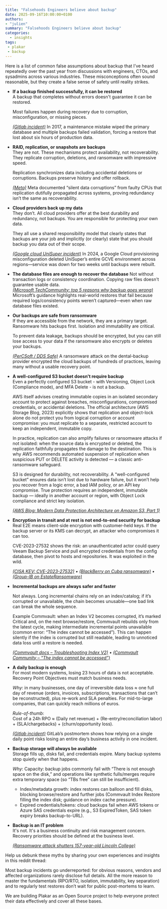```yaml
---
title: "Falsehoods Engineers believe about backup"
date: 2025-09-16T10:00:00+0100
authors:
- "julien"
summary: "Falsehoods Engineers believe about backup"
categories:
  - insights
tags:
 - plakar
 - backup
---
```


Here is a list of common false assumptions about backup that I’ve heard repeatedly over the past year from discussions with engineers, CTOs, and sysadmins across various industries.
These misconceptions often sound reasonable, but they create a false sense of safety until reality strikes.

- **If a backup finished successfully, it can be restored**  
  A backup that completes without errors doesn't guarantee it can be restored.

  Most failures happen during recovery due to corruption, misconfiguration, or missing pieces.

  *[(Gitlab incident)](https://about.gitlab.com/blog/gitlab-dot-com-database-incident/)*
  In 2017, a maintenance mistake wiped the primary database and multiple backups failed validation, forcing a restore that lost about six hours of production data.


- **RAID, replication, or snapshots are backups**  
  They are not. These mechanisms protect availability, not recoverability. They replicate corruption, deletions, and ransomware with impressive speed.
  
  Replication synchronizes data including accidental deletions or corruptions. Backups preserve history and offer rollback.

  *[(Meta)](https://arxiv.org/abs/2102.11245)*
  Meta documented “silent data corruptions” from faulty CPUs that replication dutifully propagated across systems, proving redundancy isn’t the same as recoverability.


- **Cloud providers back up my data**  
  They don’t. All cloud providers offer at the best durability and redundancy, not backups. You are responsible for protecting your own data.
  
  They all use a shared responsibility model that clearly states that backups are your job and implicitly (or clearly) state that you should backup you data out of their scope.

  *[(Google cloud UniSuper incident)](https://blocksandfiles.com/2024/05/14/google-cloud-unisuper/)*
  In 2024, a Google Cloud provisioning misconfiguration deleted UniSuper’s entire GCVE environment across regions—service was down for two weeks until backups were rebuilt.

- **The database files are enough to recover the database** 
  Not without transaction logs or consistency coordination. Copying raw files doesn't guarantee usable data.  
  *[(Microsoft TechCommunity: top 5 reasons why backup goes wrong)](https://techcommunity.microsoft.com/blog/azuregovernanceandmanagementblog/the-top-5-reasons-why-backup-and-recovery-in-the-cloud-goes-wrong-and-how-to-avo/3676072?utm_source=chatgpt.com)*
  Microsoft’s guidance highlights real-world restores that fail because required logs/consistency points weren’t captured—even when raw database files existed.

- **Our backups are safe from ransomware**  
  If they are accessible from the network, they are a primary target. Ransomware hits backups first. Isolation and immutability are critical.

  To prevent data leakage, backups should be encrypted, but you can still lose access to your data if the ransomware also encrypts or deletes your backups.

  *[(PerCSoft / DDS Safe)](https://krebsonsecurity.com/2019/08/ransomware-bites-dental-data-backup-firm/)*
  A ransomware attack on the dental-backup provider encrypted the cloud backups of hundreds of practices, leaving many without a usable recovery point.

- **A well-configured S3 bucket doesn't require backup**  
  Even a perfectly configured S3 bucket - with Versioning, Object Lock (Compliance mode), and MFA Delete - is not a backup.

  AWS itself advises creating immutable copies in an isolated secondary account to protect against breaches, misconfigurations, compromised credentials, or accidental deletions.
  The official architecture (AWS Storage Blog, 2023) explicitly shows that replication and object-lock alone do not protect you from logical corruption or account compromise: you must replicate to a separate, restricted account to keep an independent, immutable copy.

  In practice, replication can also amplify failures or ransomware attacks if not isolated: when the source data is encrypted or deleted, the replication faithfully propagates the damage to the destination. This is why AWS recommends automated suspension of replication when suspicious PUT or DELETE activity is detected — a classic anti-ransomware safeguard.

  S3 is designed for durability, not recoverability. A “well-configured bucket” ensures data isn’t lost due to hardware failure, but it won’t help you recover from a logic error, a bad IAM policy, or an API key compromise.
  True protection requires an independent, immutable backup — ideally in another account or region, with Object Lock compliance and strict key isolation.

  *[(AWS Blog: Modern Data Protection Architecture on Amazon S3, Part 1)](https://aws.amazon.com/blogs/storage/modern-data-protection-architecture-on-amazon-s3-part-1/?utm_source=chatgpt.com)*

- **Encryption in transit and at rest is not end-to-end security for backup**  
  Real E2E means client-side encryption with customer-held keys. If the backup server or its KMS can decrypt, an attacker who compromises it can too.  
  
  CVE-2023-27532 shows the risk: an unauthenticated actor could query Veeam Backup Service and pull encrypted credentials from the config database, then pivot to hosts and repositories. It was exploited in the wild.  
  
  *[(CISA KEV: CVE-2023-27532)](https://www.cisa.gov/known-exploited-vulnerabilities-catalog) • [(BlackBerry on Cuba ransomware)](https://blogs.blackberry.com/en/2023/08/cuba-ransomware-deploys-new-tools-targets-critical-infrastructure-sector-in-the-usa-and-it-integrator-in-latin-america) • [(Group-IB on EstateRansomware)](https://www.group-ib.com/resources/research-blog/)*


- **Incremental backups are always safer and faster**  

  Not always. Long incremental chains rely on an index/catalog; if it’s corrupted or unavailable, the chain becomes unusable—one bad link can break the whole sequence.

  Example Commvault: when an Index V2 becomes corrupted, it’s marked Critical and, on the next browse/restore, Commvault rebuilds only from the latest cycle, making intermediate incremental points unavailable (common error: “The index cannot be accessed”).
  This can happen silently if the index is corrupted but still readable, leading to unnoticed data loss until a restore is needed.

  *[(Commvault docs – Troubleshooting Index V2)](https://documentation.commvault.com/v11/commcell-console/troubleshooting_indexing_version_2.html) • [(Commvault Community – “The index cannot be accessed”)](https://community.commvault.com/self-hosted-q-a-2/when-doing-restore-error-the-index-cannot-be-accessed-2615)*


- **A daily backup is enough**  
  For most modern systems, losing 23 hours of data is not acceptable. Recovery Point Objectives must match business needs.

  *Why*: in many businesses, one day of irreversible data loss ≈ one full day of revenue (orders, invoices, subscriptions, transactions that can’t be reconstructed), plus re-work and SLA penalties. For mid-to-large companies, that can quickly reach millions of euros.

  *Rule-of-thumb*:  
  Cost of a 24h RPO ≈ (Daily net revenue) + (Re-entry/reconciliation labor) + (SLA/chargebacks) + (churn/opportunity loss).

  *[(Gitlab incident)](https://about.gitlab.com/blog/gitlab-dot-com-database-incident/)*
  GitLab’s postmortem shows how relying on a single daily point risks losing an entire day’s business activity in one incident.

- **Backup storage will always be available**  
  Storage fills up, disks fail, and credentials expire. Many backup systems stop quietly when that happens.
  
  *Why*: Capacity: backup jobs commonly fail with “There is not enough space on the disk,” and operations like synthetic fulls/merges require extra temporary space (so “TBs free” can still be insufficient).
    - Index/metadata growth: index restores can balloon and fill disks, blocking browse/restore and further jobs (Commvault Index Restore filling the index disk; guidance on index cache pressure).
    - Expired credentials/tokens: cloud backups fail when AWS tokens or Azure SAS credentials expire (e.g., S3 ExpiredToken, SAS token expiry breaks backup-to-URL).

- **Backup is an IT problem**  
  It's not. It's a business continuity and risk management concern. Recovery priorities should be defined at the business level.
  
  *[(Ransomware attack shutters 157-year-old Lincoln College)](https://www.cbsnews.com/news/lincoln-college-closes-ransomware-hackers-illinois/)*



Help us debunk these myths by sharing your own experiences and insights in this reddit thread: 

Most backup incidents go underreported: for obvious reasons, vendors and affected organizations rarely disclose full details. All the more reason to master the fundamentals (RPO/RTO, isolation, immutability, key separation) and to regularly test restores don’t wait for public post-mortems to learn.

We are building Plakar as an Open Source project to help everyone protect their data effectively and cover all these bases.